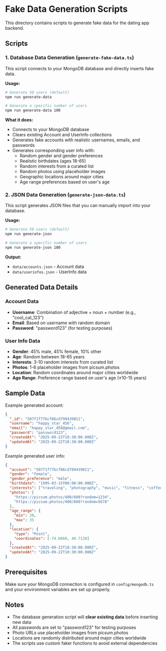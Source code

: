 # Fake Data Generation Scripts

This directory contains scripts to generate fake data for the dating app backend.

## Scripts

### 1. Database Data Generation (`generate-fake-data.ts`)

This script connects to your MongoDB database and directly inserts fake data.

**Usage:**
```bash
# Generate 50 users (default)
npm run generate-data

# Generate a specific number of users
npm run generate-data 100
```

**What it does:**
- Connects to your MongoDB database
- Clears existing Account and UserInfo collections
- Generates fake accounts with realistic usernames, emails, and passwords
- Generates corresponding user info with:
  - Random gender and gender preferences
  - Realistic birthdates (ages 18-65)
  - Random interests from a curated list
  - Random photos using placeholder images
  - Geographic locations around major cities
  - Age range preferences based on user's age

### 2. JSON Data Generation (`generate-json-data.ts`)

This script generates JSON files that you can manually import into your database.

**Usage:**
```bash
# Generate 50 users (default)
npm run generate-json

# Generate a specific number of users
npm run generate-json 100
```

**Output:**
- `data/accounts.json` - Account data
- `data/userinfos.json` - UserInfo data

## Generated Data Details

### Account Data
- **Username**: Combination of adjective + noun + number (e.g., "cool_cat_123")
- **Email**: Based on username with random domain
- **Password**: "password123" (for testing purposes)

### User Info Data
- **Gender**: 45% male, 45% female, 10% other
- **Age**: Random between 18-65 years
- **Interests**: 3-10 random interests from curated list
- **Photos**: 1-6 placeholder images from picsum.photos
- **Location**: Random coordinates around major cities worldwide
- **Age Range**: Preference range based on user's age (±10-15 years)

## Sample Data

Example generated account:
```json
{
  "_id": "507f1f77bcf86cd799439011",
  "username": "happy_star_456",
  "email": "happy_star_456@gmail.com",
  "password": "password123",
  "createdAt": "2025-09-22T10:30:00.000Z",
  "updatedAt": "2025-09-22T10:30:00.000Z"
}
```

Example generated user info:
```json
{
  "account": "507f1f77bcf86cd799439011",
  "gender": "female",
  "gender_preference": "male",
  "birthdate": "1995-03-15T00:00:00.000Z",
  "interests": ["traveling", "photography", "music", "fitness", "coffee"],
  "photos": [
    "https://picsum.photos/400/600?random=1234",
    "https://picsum.photos/400/600?random=5678"
  ],
  "age_range": {
    "min": 20,
    "max": 35
  },
  "location": {
    "type": "Point",
    "coordinates": [-74.0060, 40.7128]
  },
  "createdAt": "2025-09-22T10:30:00.000Z",
  "updatedAt": "2025-09-22T10:30:00.000Z"
}
```

## Prerequisites

Make sure your MongoDB connection is configured in `config/mongodb.ts` and your environment variables are set up properly.

## Notes

- The database generation script will **clear existing data** before inserting new data
- All passwords are set to "password123" for testing purposes
- Photo URLs use placeholder images from picsum.photos
- Locations are randomly distributed around major cities worldwide
- The scripts use custom faker functions to avoid external dependencies
